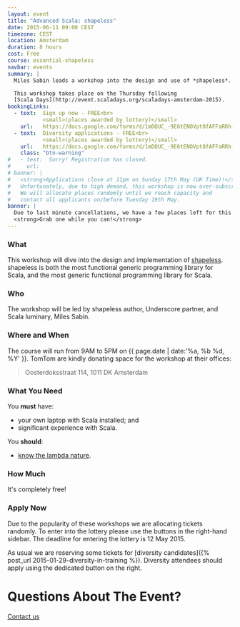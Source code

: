 ```yaml
---
layout: event
title: "Advanced Scala: shapeless"
date: 2015-06-11 09:00 CEST
timezone: CEST
location: Amsterdam
duration: 8 hours
cost: Free
course: essential-shapeless
navbar: events
summary: |
  Miles Sabin leads a workshop into the design and use of *shapeless*.

  This workshop takes place on the Thursday following
  [Scala Days](http://event.scaladays.org/scaladays-amsterdam-2015).
bookingLinks:
  - text:  Sign up now - FREE<br>
           <small>(places awarded by lottery)</small>
    url:   https://docs.google.com/forms/d/1mDQUC_-9E6tENOVpt8fAFFaRRh-y_K9Gm-JL0_St4oY/viewform
  - text:  Diversity applications - FREE<br>
           <small>(places awarded by lottery)</small>
    url:   https://docs.google.com/forms/d/1mDQUC_-9E6tENOVpt8fAFFaRRh-y_K9Gm-JL0_St4oY/viewform
    class: "btn-warning"
#   - text:  Sorry! Registration has closed.
#     url:
# banner: |
#   <strong>Applications close at 11pm on Sunday 17th May (UK Time)!</strong><br>
#   Unfortunately, due to high demand, this workshop is now over-subscribed.
#   We will allocate places randomly until we reach capacity and
#   contact all applicants on/before Tuesday 19th May.
banner: |
  Due to last minute cancellations, we have a few places left for this workshop.
  <strong>Grab one while you can!</strong>
---
```


### What

This workshop will dive into the design and implementation of
[shapeless](https://github.com/milessabin/shapeless).
shapeless is both the most functional generic programming library for Scala,
and the most generic functional programming library for Scala.

### Who

The workshop will be led by shapeless author, Underscore partner, and Scala luminary, Miles Sabin.

### Where and When

The course will run from 9AM to 5PM on {{ page.date | date:'%a, %b %d, %Y' }}.
TomTom are kindly donating space for the workshop at their offices:

> Oosterdoksstraat 114, 1011 DK Amsterdam

### What You Need

You **must** have:

- your own laptop with Scala installed; and
- significant experience with Scala.

You **should**:

- [know the lambda nature](http://www.csd.uwo.ca/~magi/personal/humour/Computer_Folklore/The%20Lambda%20Nature%20Koan.html).

### How Much

It's completely free!

### Apply Now

Due to the popularity of these workshops we are allocating tickets randomly.
To enter into the lottery please use the buttons in the right-hand sidebar.
The deadline for entering the lottery is 12 May 2015.

As usual we are reserving some tickets for
[diversity candidates]({% post_url 2015-01-29-diversity-in-training %}).
Diversity attendees should apply using the dedicated button on the right.

# Questions About The Event?

[Contact us <span class="icon-uio-echelon-right"></span>](/contact)
